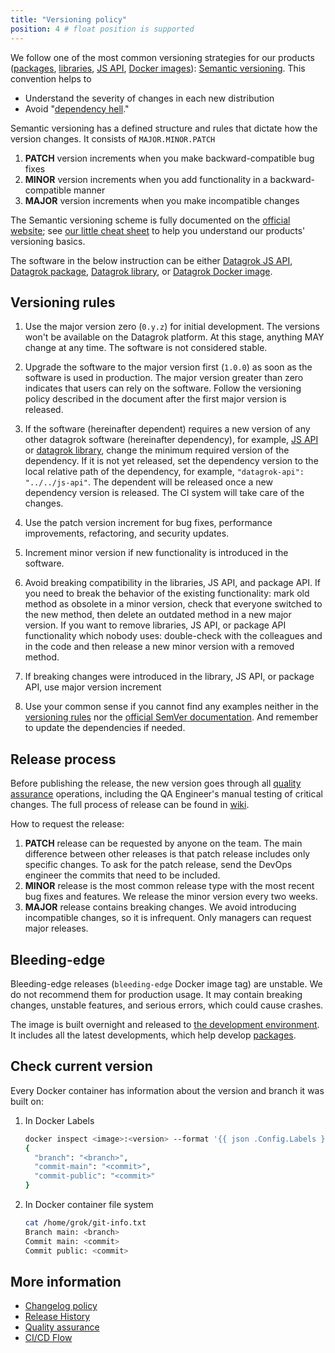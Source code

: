```yaml
---
title: "Versioning policy"
position: 4 # float position is supported
---
```


We follow one of the most common versioning strategies for our
products ([packages](https://datagrok.ai/help/develop/#packages), [libraries](https://github.com/datagrok-ai/public/tree/master/libraries),
[JS API](https://datagrok.ai/help/develop/js-api), [Docker images](https://hub.docker.com/u/datagrok)):
[Semantic versioning](https://semver.org/). This convention helps to

- Understand the severity of changes in each new distribution
- Avoid "[dependency hell](https://en.wikipedia.org/wiki/Dependency_hell)."

Semantic versioning has a defined structure and rules that dictate how the version changes. It consists of
`MAJOR.MINOR.PATCH`

1. **PATCH** version increments when you make backward-compatible bug fixes
2. **MINOR** version increments when you add functionality in a backward-compatible manner
3. **MAJOR** version increments when you make incompatible changes

The Semantic versioning scheme is fully documented on the [official website](https://semver.org/); see [our little cheat
sheet](#versioning-rules) to help you understand our products' versioning basics.

The software in the below instruction can be
either [Datagrok JS API](https://datagrok.ai/help/develop/js-api),
[Datagrok package](https://datagrok.ai/help/develop/#packages),
[Datagrok library](https://github.com/datagrok-ai/public/tree/master/libraries),
or [Datagrok Docker image](https://hub.docker.com/u/datagrok).

## Versioning rules

1. Use the major version zero (`0.y.z`) for initial development. The versions won't be available on the Datagrok
   platform. At this stage, anything MAY change at any time. The software is not considered stable.
2. Upgrade the software to the major version first (`1.0.0`) as soon as the software is used in production. The major
   version greater than zero indicates that users can rely on the software. Follow the versioning policy described in
   the document after the first major version is released.
3. If the software (hereinafter dependent) requires a new version of any other datagrok software (hereinafter
   dependency), for example, [JS API](https://github.com/datagrok-ai/public/tree/master/js-api)
   or [datagrok library](https://github.com/datagrok-ai/public/tree/master/libraries), change the minimum required
   version of the dependency.
   If it is not yet released, set the dependency version to the local relative path of the dependency, for
   example, `"datagrok-api": "../../js-api"`. The dependent will be released once a new dependency version is released.
   The CI system will take care of the changes.

4. Use the patch version increment for bug fixes, performance improvements, refactoring, and security updates.
5. Increment minor version if new functionality is introduced in the software.
6. Avoid breaking compatibility in the libraries, JS API, and package API. If you need to break the behavior of the
   existing
   functionality: mark old method as obsolete in a minor version, check
   that everyone switched to the new method, then delete an outdated method in a new major version.
   If you want to remove libraries, JS API, or package API functionality which nobody uses: double-check with the
   colleagues
   and in the code and then release a new minor version with a removed method.
7. If breaking changes were introduced in the library, JS API, or package API, use major version increment
8. Use your common sense if you cannot find any examples neither in the [versioning rules](#versioning-rules) nor
   the [official SemVer documentation](https://semver.org/). And remember to update the
   dependencies if needed.

## Release process

Before publishing the release, the new version goes through all [quality assurance](../qa/quality-assurance.md) operations,
including the QA Engineer's manual testing of critical changes. The full process of release can be found
in [wiki](ci-flow.mdx#release-cicd-flow).

How to request the release:

1. **PATCH** release can be requested by anyone on the team. The main difference between other releases is that patch
   release includes only specific changes. To ask for the patch release, send the DevOps engineer the commits that need
   to be included.
2. **MINOR** release is the most common release type with the most recent bug fixes and features. We release the minor
   version every two weeks.
3. **MAJOR** release contains breaking changes. We avoid introducing incompatible changes, so it is infrequent. Only
   managers can request major releases.

## Bleeding-edge

Bleeding-edge releases (`bleeding-edge` Docker image tag) are unstable. We do not recommend them for production usage.
It may contain breaking changes, unstable features, and serious errors, which could cause crashes.

The image is built overnight and released to [the development environment](https://dev.datagrok.ai). It includes all the
latest developments, which
help develop [packages](../../develop/develop.md#packages).

## Check current version

Every Docker container has information about the version and branch it was built on:

1. In Docker Labels

    ```bash
    docker inspect <image>:<version> --format '{{ json .Config.Labels }}'
    {
      "branch": "<branch>",
      "commit-main": "<commit>",
      "commit-public": "<commit>"
    }
    ```

2. In Docker container file system

    ```bash
    cat /home/grok/git-info.txt
    Branch main: <branch>
    Commit main: <commit>
    Commit public: <commit>
    ```

## More information

- [Changelog policy](changelog-policy.md)
- [Release History](../../deploy/releases/release-history.md)
- [Quality assurance](../qa/quality-assurance.md)
- [CI/CD Flow](ci-flow.mdx)
